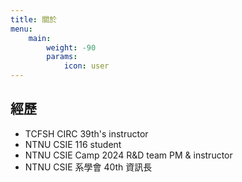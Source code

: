 ```yaml
---
title: 關於
menu:
    main: 
        weight: -90
        params:
            icon: user
---
```


## 經歷

- TCFSH CIRC 39th's instructor
- NTNU CSIE 116 student
- NTNU CSIE Camp 2024 R&D team PM & instructor
- NTNU CSIE 系學會 40th 資訊長